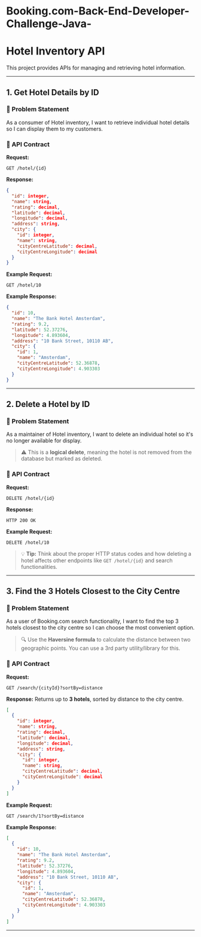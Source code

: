# Booking.com-Back-End-Developer-Challenge-Java-

# Hotel Inventory API

This project provides APIs for managing and retrieving hotel information.

---

## 1. Get Hotel Details by ID

### 📌 Problem Statement
As a consumer of Hotel inventory, I want to retrieve individual hotel details so I can display them to my customers.

### 📝 API Contract

**Request:**
```
GET /hotel/{id}
```

**Response:**
```json
{
  "id": integer,
  "name": string,
  "rating": decimal,
  "latitude": decimal,
  "longitude": decimal,
  "address": string,
  "city": {
    "id": integer,
    "name": string,
    "cityCentreLatitude": decimal,
    "cityCentreLongitude": decimal
  }
}
```

**Example Request:**
```
GET /hotel/10
```

**Example Response:**
```json
{
  "id": 10,
  "name": "The Bank Hotel Amsterdam",
  "rating": 9.2,
  "latitude": 52.37276,
  "longitude": 4.893604,
  "address": "10 Bank Street, 10110 AB",
  "city": {
    "id": 1,
    "name": "Amsterdam",
    "cityCentreLatitude": 52.36878,
    "cityCentreLongitude": 4.903303
  }
}
```

---

## 2. Delete a Hotel by ID

### 📌 Problem Statement
As a maintainer of Hotel inventory, I want to delete an individual hotel so it's no longer available for display.

> ⚠️ This is a **logical delete**, meaning the hotel is not removed from the database but marked as deleted.

### 📝 API Contract

**Request:**
```
DELETE /hotel/{id}
```

**Response:**
```
HTTP 200 OK
```

**Example Request:**
```
DELETE /hotel/10
```

> 💡 **Tip:** Think about the proper HTTP status codes and how deleting a hotel affects other endpoints like `GET /hotel/{id}` and search functionalities.

---

## 3. Find the 3 Hotels Closest to the City Centre

### 📌 Problem Statement
As a user of Booking.com search functionality, I want to find the top 3 hotels closest to the city centre so I can choose the most convenient option.

> 🔍 Use the **Haversine formula** to calculate the distance between two geographic points. You can use a 3rd party utility/library for this.

### 📝 API Contract

**Request:**
```
GET /search/{cityId}?sortBy=distance
```

**Response:**
Returns up to **3 hotels**, sorted by distance to the city centre.

```json
[
  {
    "id": integer,
    "name": string,
    "rating": decimal,
    "latitude": decimal,
    "longitude": decimal,
    "address": string,
    "city": {
      "id": integer,
      "name": string,
      "cityCentreLatitude": decimal,
      "cityCentreLongitude": decimal
    }
  }
]
```

**Example Request:**
```
GET /search/1?sortBy=distance
```

**Example Response:**
```json
[
  {
    "id": 10,
    "name": "The Bank Hotel Amsterdam",
    "rating": 9.2,
    "latitude": 52.37276,
    "longitude": 4.893604,
    "address": "10 Bank Street, 10110 AB",
    "city": {
      "id": 1,
      "name": "Amsterdam",
      "cityCentreLatitude": 52.36878,
      "cityCentreLongitude": 4.903303
    }
  }
]
```

---

